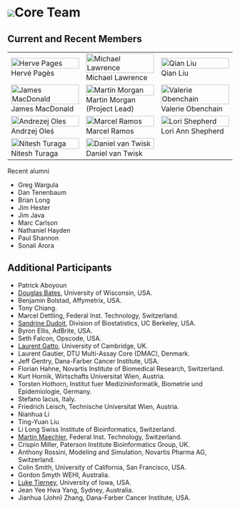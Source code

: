 # ![](/images/icons/magnifier.gif)Core Team

## Current and Recent Members

<table width="100%">
  <tr>
    <td width="33%">
      <img src="/images/coreTeamPic/HervePages.jpg"
           width="100%" alt="Herve Pages" title="Herve Pages"/>
      <br>Herv&eacute; Pag&egrave;s
    </td>
    <td width="33%">
      <img src="/images/coreTeamPic/MichaelLawrence.jpg"
           width="100%" alt="Michael Lawrence" title="Michael Lawrence"/>
      <br>Michael Lawrence
    </td>
    <td width="33%">
      <img src="/images/coreTeamPic/QianLiu.jpg"
           width="100%" alt="Qian Liu" title="Qian Liu"/>
      <br>Qian Liu
    </td>
  </tr>

  <tr>
    <td width="33%">
      <img src="/images/coreTeamPic/JamesMacDonald.jpg"
           width="100%" alt="James MacDonald" title="James MacDonald"/>
      <br>James MacDonald
    </td>
    <td width="33%">
      <img src="/images/coreTeamPic/MartinMorgan.jpg"
           width="100%" alt="Martin Morgan" title="Martin Morgan"/>
      <br>Martin Morgan (Project Lead)
    </td>
    <td width="33%">
      <img src="/images/coreTeamPic/ValObenchain.jpeg"
           width="100%" alt="Valerie Obenchain" title="Valerie Obenchain"/>
      <br>Valerie Obenchain
    </td>
  </tr>

  <tr>
    <td width="33%">
      <img src="/images/coreTeamPic/AndrzejOles.jpeg"
           width="100%" alt="Andrezej Oles" title="Andrezej Oles"/>
      <br>Andrzej Ole&#347;
    </td>
    <td width="33%">
      <img src="/images/coreTeamPic/MarcelRamos.JPG"
           width="100%" alt="Marcel Ramos" title="Marcel Ramos"/>
      <br>Marcel Ramos
    </td>
    <td width="33%">
      <img src="/images/coreTeamPic/LoriShepherd.jpg"
           width="100%" alt="Lori Shepherd" title="Lori Shepherd"/>
      <br>Lori Ann Shepherd
    </td>
  </tr>

  <tr>
    <td width="33%">
      <img src="/images/coreTeamPic/NiteshTuraga.jpeg"
           width="100%" alt="Nitesh Turaga" title="Nitesh Turaga"/>
      <br>Nitesh Turaga
    </td>
    <td width="33%">
      <img src="/images/coreTeamPic/DanielVanTwisk.jpeg"
           width="100%" alt="Daniel van Twisk" title="Daniel van Twisk"/>
      <br>Daniel van Twisk
    </td>
  </tr>

</table>

Recent alumni

* Greg Wargula
* Dan Tenenbaum
* Brian Long
* Jim Hester
* Jim Java
* Marc Carlson
* Nathaniel Hayden
* Paul Shannon
* Sonali Arora

## Additional Participants

* Patrick Aboyoun
* [Douglas Bates](http://www.stat.wisc.edu/~bates/), University of Wisconsin,
  USA.
* Benjamin Bolstad, Affymetrix, USA.
* Tony Chiang.
* Marcel Dettling, Federal Inst. Technology, Switzerland.
* [Sandrine Dudoit](http://www.stat.berkeley.edu/~sandrine), Division of
  Biostatistics, UC Berkeley, USA.
* Byron Ellis, AdBrite, USA.
* Seth Falcon, Opscode, USA.
* [Laurent Gatto](http://proteome.sysbiol.cam.ac.uk/lgatto/), University of Cambridge, UK.
* Laurent Gautier, DTU Multi-Assay Core (DMAC), Denmark.
* Jeff Gentry, Dana-Farber Cancer Institute, USA.
* Florian Hahne, Novartis Institute of Biomedical Research, Switzerland.
* Kurt Hornik, Wirtschafts Universitat Wien, Austria.
* Torsten Hothorn, Institut fuer Medizininformatik, Biometrie und
  Epidemiologie, Germany.
* Stefano Iacus, Italy.
* Friedrich Leisch, Technische Universitat Wien, Austria.
* Nianhua Li
* Ting-Yuan Liu
* Li Long Swiss Institute of Bioinformatics, Switzerland.
* [Martin Maechler](http://stat.ethz.ch/~maechler), Federal
  Inst. Technology, Switzerland.
* Crispin Miller, Paterson Institute Bioinformatics Group, UK.
* Anthony Rossini, Modeling and Simulation, Novartis Pharma AG,
  Switzerland.
* Colin Smith, University of California, San Francisco, USA.
* Gordon Smyth WEHI, Australia.
* [Luke Tierney](http://www.stat.uiowa.edu/~luke/), University of
  Iowa, USA.
* Jean Yee Hwa Yang, Sydney, Australia.
* Jianhua (John) Zhang, Dana-Farber Cancer Institute, USA.

